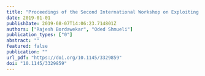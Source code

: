 ```yaml
---
title: "Proceedings of the Second International Workshop on Exploiting Artificial Intelligence Techniques for Data Management, aiDM@SIGMOD 2019, Amsterdam, The Netherlands, July 5, 2019"
date: 2019-01-01
publishDate: 2019-08-07T14:06:23.714801Z
authors: ["Rajesh Bordawekar", "Oded Shmueli"]
publication_types: ["0"]
abstract: ""
featured: false
publication: ""
url_pdf: "https://doi.org/10.1145/3329859"
doi: "10.1145/3329859"
---
```


